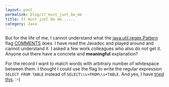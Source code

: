 ```yaml
---
layout: post
permalink: blog/it_must_just_be_me
title: It must just be me......
category: Java
---
```


<p>
But for the life of me, I cannot understand what the <a href="http://java.sun.com/j2se/1.5.0/docs/api/java/util/regex/Pattern.html">java.util.regex.Pattern</a> flag <a href="http://java.sun.com/j2se/1.5.0/docs/api/java/util/regex/Pattern.html#COMMENTS">COMMENTS</a> does. I have read the Javadoc and played around and cannot understand it. I asked a few work colleagues who also do not get it. Anyone out there have a concrete and <b>meaningful</b> explanation?

</p>
<p>
For the record I want to match words with arbitrary number of whitespace between them. I thought I could use the flag to write the regular expression <code>SELECT FROM TABLE</code> instead of <code>SELECT\\s+FROM\\s+TABLE</code>. And yes, I have <a href="http://tinyurl.com/4ka5j">tried this</a>. :-)

</p>
